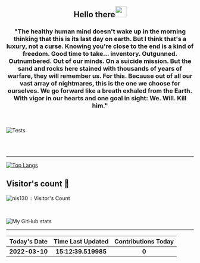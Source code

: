 
<h2 align="center">Hello there<img src="https://user-images.githubusercontent.com/88626025/135751180-b3d128a5-ba6f-496d-a6d0-1503b568ee88.gif" width="30px"></h2>
<h3 align="center" margin=30px>
"The healthy human mind doesn't wake up in the morning thinking that this is its last day on earth. But I think that's a luxury, not a curse. Knowing you're close to the end is a kind of freedom. Good time to take... inventory. Outgunned. Outnumbered. Out of our minds. On a suicide mission. But the sand and rocks here stained with thousands of years of warfare, they will remember us. For this. Because out of all our vast array of nightmares, this is the one we choose for ourselves. We go forward like a breath exhaled from the Earth. With vigor in our hearts and one goal in sight: We. Will. Kill him."
</h3>

<br>

![Tests](https://github.com/hDmtP/hDmtP/actions/workflows/main.yml/badge.svg)

<br>
<br>



<hr>

[![Top Langs](https://github-readme-stats.vercel.app/api/top-langs/?username=hDmtP&langs_count=12)](https://github.com/hDmtP/github-readme-stats)

<h2> Visitor's count 👀</h2>

<p><img src="https://profile-counter.glitch.me/{nis130}/count.svg" alt="nis130 :: Visitor's Count" /></p>

<br>

![My GitHub stats](https://github-readme-stats.vercel.app/api?username=hdmtp&show_icons=true&theme=radical) 

<hr>


Today's Date | Time Last Updated      | Contributions Today
:--------------:|:----------------:|:-------------:
**2022-03-10**| **15:12:39.519985** | **0**